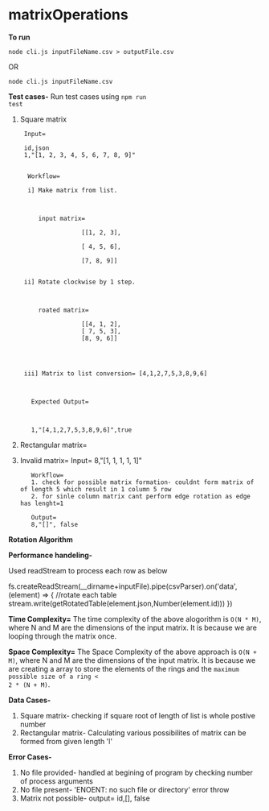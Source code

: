 # matrixOperations

**To run**

<code>node cli.js inputFileName.csv > outputFile.csv</code>

OR

<code>node cli.js inputFileName.csv</code>

**Test cases-**
Run test cases using
<code>npm run test</code>

1. Square matrix 

		Input=
		
		id,json
		1,"[1, 2, 3, 4, 5, 6, 7, 8, 9]"
		

		 Workflow=

		 i] Make matrix from list.

		  

			input matrix=	

						[[1, 2, 3],

						[ 4, 5, 6], 

						[7, 8, 9]]

		
		ii] Rotate clockwise by 1 step.

		

			roated matrix=	

						[[4, 1, 2],
						[ 7, 5, 3], 
						[8, 9, 6]]
		



		iii] Matrix to list conversion= [4,1,2,7,5,3,8,9,6]



		  Expected Output=

		

		  1,"[4,1,2,7,5,3,8,9,6]",true

		
 

2. Rectangular matrix=

3. Invalid matrix=
		  Input=
		  8,"[1, 1, 1, 1, 1]"

		  Workflow=
		  1. check for possible matrix formation- couldnt form matrix of of length 5 which result in 1 column 5 row
		  2. for sinle column matrix cant perform edge rotation as edge has lenght=1

		  Output=
		  8,"[]", false


**Rotation Algorithm**


**Performance handeling-**

Used readStream to process each row as below

fs.createReadStream(__dirname+inputFile).pipe(csvParser).on('data', (element) => {
	//rotate each table
	stream.write(getRotatedTable(element.json,Number(element.id)))
})

**Time Complexity=**
The time complexity of the above alogorithm is <code>O(N * M)</code>, where N and M are the dimensions of the input matrix. It is because we are looping through the matrix once.

**Space Complexity=**
The Space Complexity of the above approach is <code>O(N + M)</code>, where N and M are the dimensions of the input matrix. It is because we are creating a array to store the elements of the rings and the <code>maximum possible size of a ring < 2 * (N + M)</code>.

	
**Data Cases-**

1. Square matrix- checking if square root of length of list is whole postive number
2. Rectangular matrix- Calculating various possibilites of matrix can be formed from given length 'l' 
   
**Error Cases-**
1. No file provided- handled at begining of program by checking number of process arguments
2. No file present- 'ENOENT: no such file or directory' error throw
3. Matrix not possible- output= id,[], false
